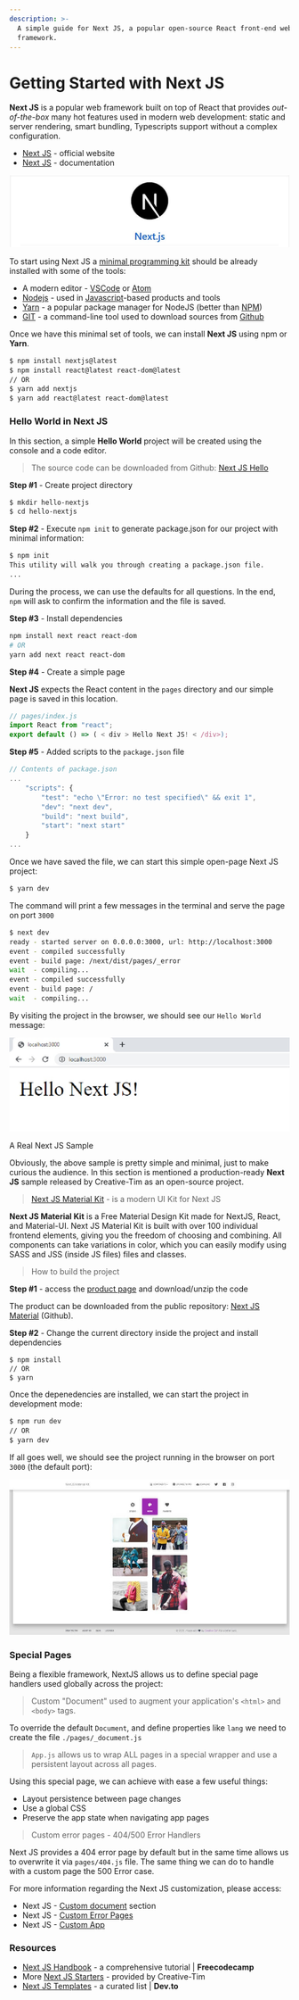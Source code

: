 ```yaml
---
description: >-
  A simple guide for Next JS, a popular open-source React front-end web
  framework.
---
```


# Getting Started with Next JS

**Next JS** is a popular web framework built on top of React that provides _out-of-the-box_ many hot features used in modern web development: static and server rendering, smart bundling, Typescripts support without a complex configuration. &#x20;

* [Next JS](https://nextjs.org)  - official website
* [Next JS](https://nextjs.org/docs) - documentation&#x20;

![Next JS - Open-Source React Framework.](../../.gitbook/assets/next-js-react-framework.jpg)

To start using Next JS a [minimal programming kit](../tutorials/minimal-programming-kit.md) should be already installed with some of the tools:

* A modern editor - [VSCode](https://code.visualstudio.com) or [Atom](https://atom.io)
* [Nodejs](https://nodejs.org/en/) - used in [Javascript](https://developer.mozilla.org/en-US/docs/Web/JavaScript)-based products and tools
* [Yarn](https://yarnpkg.com) - a popular package manager for NodeJS (better than [NPM](https://www.npmjs.com))
* [GIT](https://git-scm.com) - a command-line tool used to download sources from [Github](https://github.com)

Once we have this minimal set of tools, we can install **Next JS** using npm or **Yarn**.

```bash
$ npm install nextjs@latest
$ npm install react@latest react-dom@latest
// OR
$ yarn add nextjs
$ yarn add react@latest react-dom@latest
```



### Hello World in Next JS

In this section, a simple **Hello World** project will be created using the console and a code editor.&#x20;

> The source code can be downloaded from Github: [Next JS Hello](https://github.com/app-generator/hello-world-next-js)

**Step #1** - Create project directory

```bash
$ mkdir hello-nextjs
$ cd hello-nextjs
```

**Step #2** - Execute `npm init` to generate package.json for our project with minimal information:

```bash
$ npm init
This utility will walk you through creating a package.json file.
... 
```

During the process, we can use the defaults for all questions. In the end, `npm` will ask to confirm the information and the file is saved.

**Step #3** - Install dependencies

```bash
npm install next react react-dom
# OR
yarn add next react react-dom
```

&#x20;**Step #4** - Create a simple page

**Next JS** expects the React content in the `pages` directory and our simple page is saved in this location.&#x20;

```javascript
// pages/index.js
import React from "react";
export default () => ( < div > Hello Next JS! < /div>);
```

**Step #5** - Added scripts to the `package.json` file

```javascript
// Contents of package.json
...
    "scripts": {
        "test": "echo \"Error: no test specified\" && exit 1",
        "dev": "next dev",
        "build": "next build",
        "start": "next start"
    }
...    
```

Once we have saved the file, we can start this simple open-page Next JS project:

```bash
$ yarn dev
```

The command will print a few messages in the terminal and serve the page on port `3000`

```bash
$ next dev
ready - started server on 0.0.0.0:3000, url: http://localhost:3000
event - compiled successfully
event - build page: /next/dist/pages/_error
wait  - compiling...
event - compiled successfully
event - build page: /
wait  - compiling...
```

By visiting the project in the browser, we should see our `Hello World` message:

![Next JS - Hello World Sample ](../../.gitbook/assets/next-js-hello-world.jpg)

A Real Next JS Sample

Obviously, the above sample is pretty simple and minimal, just to make curious the audience. In this section is mentioned a production-ready **Next JS** sample released by Creative-Tim as an open-source project.&#x20;

> [Next JS Material Kit](https://bit.ly/37l2piJ) - is a modern UI Kit for Next JS

**Next JS Material Kit** is a Free Material Design Kit made for NextJS, React, and Material-UI. Next JS Material Kit is built with over 100 individual frontend elements, giving you the freedom of choosing and combining. All components can take variations in color,  which you can easily modify using SASS and JSS (inside JS files) files and classes.

> How to build the project

**Step #1** - access the [product page](https://bit.ly/37l2piJ) and download/unzip the code

The product can be downloaded from the public repository: [Next JS Material](https://github.com/creativetimofficial/nextjs-material-kit) (Github).

**Step #2** - Change the current directory inside the project and install dependencies

```
$ npm install 
// OR
$ yarn
```

Once the depenedencies are installed, we can start the project in development mode:

```bash
$ npm run dev
// OR
$ yarn dev
```

If all goes well, we should see the project running in the browser on port `3000` (the default port):

![Next JS - Material Kit Components.](../../.gitbook/assets/next-js-material-kit-components.jpg)

### Special Pages

Being a flexible framework, NextJS allows us to define special page handlers used globally across the project:

> Custom "Document"  used to augment your application's `<html>` and `<body>` tags.

&#x20;To override the default `Document`, and define properties like `lang` we need to create the file `./pages/_document.js`

> `App.js` allows us to wrap ALL pages in a special wrapper and use a persistent layout across all pages.&#x20;

Using this special page, we can achieve with ease a few useful things:&#x20;

* Layout persistence between page changes
* Use a global CSS&#x20;
* Preserve the app state when navigating app pages

> Custom error pages - 404/500 Error Handlers

Next JS provides a 404 error page by default but in the same time allows us to overwrite it via   `pages/404.js` file. The same thing we can do to handle with a custom page the 500 Error case.&#x20;

For more information regarding the Next JS customization, please access:&#x20;

* Next JS - [Custom document](https://nextjs.org/docs/advanced-features/custom-document) section
* Next JS - [Custom Error Pages](https://nextjs.org/docs/advanced-features/custom-error-page)
* Next JS - [Custom App](https://nextjs.org/docs/advanced-features/custom-app)

###

### Resources

* [Next JS Handbook](https://www.freecodecamp.org/news/the-next-js-handbook/) - a comprehensive tutorial | **Freecodecamp**&#x20;
* More [Next JS Starters](https://bit.ly/3noTq5Q) - provided by Creative-Tim&#x20;
* [Next JS Templates](https://dev.to/sm0ke/next-js-templates-a-curated-list-56fo) - a curated list | **Dev.to**&#x20;
